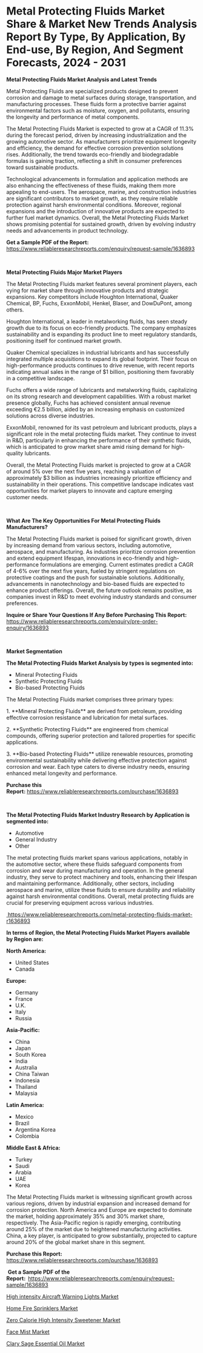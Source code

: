 <p><h1>Metal Protecting Fluids Market Share & Market New Trends Analysis Report By Type, By Application, By End-use, By Region, And Segment Forecasts, 2024 - 2031</h1></p><p><strong>Metal Protecting Fluids Market Analysis and Latest Trends</strong></p>
<p><p>Metal Protecting Fluids are specialized products designed to prevent corrosion and damage to metal surfaces during storage, transportation, and manufacturing processes. These fluids form a protective barrier against environmental factors such as moisture, oxygen, and pollutants, ensuring the longevity and performance of metal components.</p><p>The Metal Protecting Fluids Market is expected to grow at a CAGR of 11.3% during the forecast period, driven by increasing industrialization and the growing automotive sector. As manufacturers prioritize equipment longevity and efficiency, the demand for effective corrosion prevention solutions rises. Additionally, the trend towards eco-friendly and biodegradable formulas is gaining traction, reflecting a shift in consumer preferences toward sustainable products.</p><p>Technological advancements in formulation and application methods are also enhancing the effectiveness of these fluids, making them more appealing to end-users. The aerospace, marine, and construction industries are significant contributors to market growth, as they require reliable protection against harsh environmental conditions. Moreover, regional expansions and the introduction of innovative products are expected to further fuel market dynamics. Overall, the Metal Protecting Fluids Market shows promising potential for sustained growth, driven by evolving industry needs and advancements in product technology.</p></p>
<p><strong>Get a Sample PDF of the Report:&nbsp;</strong> <a href="https://www.reliableresearchreports.com/enquiry/request-sample/1636893">https://www.reliableresearchreports.com/enquiry/request-sample/1636893</a></p>
<p>&nbsp;</p>
<p><strong>Metal Protecting Fluids Major Market Players</strong></p>
<p><p>The Metal Protecting Fluids market features several prominent players, each vying for market share through innovative products and strategic expansions. Key competitors include Houghton International, Quaker Chemical, BP, Fuchs, ExxonMobil, Henkel, Blaser, and DowDuPont, among others. </p><p>Houghton International, a leader in metalworking fluids, has seen steady growth due to its focus on eco-friendly products. The company emphasizes sustainability and is expanding its product line to meet regulatory standards, positioning itself for continued market growth.</p><p>Quaker Chemical specializes in industrial lubricants and has successfully integrated multiple acquisitions to expand its global footprint. Their focus on high-performance products continues to drive revenue, with recent reports indicating annual sales in the range of $1 billion, positioning them favorably in a competitive landscape.</p><p>Fuchs offers a wide range of lubricants and metalworking fluids, capitalizing on its strong research and development capabilities. With a robust market presence globally, Fuchs has achieved consistent annual revenue exceeding €2.5 billion, aided by an increasing emphasis on customized solutions across diverse industries.</p><p>ExxonMobil, renowned for its vast petroleum and lubricant products, plays a significant role in the metal protecting fluids market. They continue to invest in R&D, particularly in enhancing the performance of their synthetic fluids, which is anticipated to grow market share amid rising demand for high-quality lubricants.</p><p>Overall, the Metal Protecting Fluids market is projected to grow at a CAGR of around 5% over the next five years, reaching a valuation of approximately $3 billion as industries increasingly prioritize efficiency and sustainability in their operations. This competitive landscape indicates vast opportunities for market players to innovate and capture emerging customer needs.</p></p>
<p>&nbsp;</p>
<p><strong>What Are The Key Opportunities For Metal Protecting Fluids Manufacturers?</strong></p>
<p><p>The Metal Protecting Fluids market is poised for significant growth, driven by increasing demand from various sectors, including automotive, aerospace, and manufacturing. As industries prioritize corrosion prevention and extend equipment lifespan, innovations in eco-friendly and high-performance formulations are emerging. Current estimates predict a CAGR of 4-6% over the next five years, fueled by stringent regulations on protective coatings and the push for sustainable solutions. Additionally, advancements in nanotechnology and bio-based fluids are expected to enhance product offerings. Overall, the future outlook remains positive, as companies invest in R&D to meet evolving industry standards and consumer preferences.</p></p>
<p><strong>Inquire or Share Your Questions If Any Before Purchasing This Report:</strong> <a href="https://www.reliableresearchreports.com/enquiry/pre-order-enquiry/1636893">https://www.reliableresearchreports.com/enquiry/pre-order-enquiry/1636893</a></p>
<p>&nbsp;</p>
<p><strong>Market Segmentation</strong></p>
<p><strong>The Metal Protecting Fluids Market Analysis by types is segmented into:</strong></p>
<p><ul><li>Mineral Protecting Fluids</li><li>Synthetic Protecting Fluids</li><li>Bio-based Protecting Fluids</li></ul></p>
<p><p>The Metal Protecting Fluids market comprises three primary types: </p><p>1. **Mineral Protecting Fluids** are derived from petroleum, providing effective corrosion resistance and lubrication for metal surfaces.</p><p>2. **Synthetic Protecting Fluids** are engineered from chemical compounds, offering superior protection and tailored properties for specific applications. </p><p>3. **Bio-based Protecting Fluids** utilize renewable resources, promoting environmental sustainability while delivering effective protection against corrosion and wear. Each type caters to diverse industry needs, ensuring enhanced metal longevity and performance.</p></p>
<p><strong>Purchase this Report:&nbsp;</strong><a href="https://www.reliableresearchreports.com/purchase/1636893">https://www.reliableresearchreports.com/purchase/1636893</a></p>
<p>&nbsp;</p>
<p><strong>The Metal Protecting Fluids Market Industry Research by Application is segmented into:</strong></p>
<p><ul><li>Automotive</li><li>General Industry</li><li>Other</li></ul></p>
<p><p>The metal protecting fluids market spans various applications, notably in the automotive sector, where these fluids safeguard components from corrosion and wear during manufacturing and operation. In the general industry, they serve to protect machinery and tools, enhancing their lifespan and maintaining performance. Additionally, other sectors, including aerospace and marine, utilize these fluids to ensure durability and reliability against harsh environmental conditions. Overall, metal protecting fluids are crucial for preserving equipment across various industries.</p></p>
<p><a href="https://www.reliableresearchreports.com/metal-protecting-fluids-market-r1636893">&nbsp;https://www.reliableresearchreports.com/metal-protecting-fluids-market-r1636893</a></p>
<p><strong>In terms of Region, the Metal Protecting Fluids Market Players available by Region are:</strong></p>
<p>
    <p> <strong> North America: </strong>
        <ul>
            <li>United States</li>
            <li>Canada</li>
        </ul>
        </p> 
    <p> <strong> Europe: </strong>
        <ul>
            <li>Germany</li>
            <li>France</li>
            <li>U.K.</li>
            <li>Italy</li>
            <li>Russia</li>
        </ul>
        </p> 
    <p> <strong> Asia-Pacific: </strong>
        <ul>
            <li>China</li>
            <li>Japan</li>
            <li>South Korea</li>
            <li>India</li>
            <li>Australia</li>
            <li>China Taiwan</li>
            <li>Indonesia</li>
            <li>Thailand</li>
            <li>Malaysia</li>
        </ul>
        </p> 
    <p> <strong> Latin America: </strong>
        <ul>
            <li>Mexico</li>
            <li>Brazil</li>
            <li>Argentina Korea</li>
            <li>Colombia</li>
        </ul>
        </p> 
    <p> <strong> Middle East & Africa: </strong>
        <ul>
            <li>Turkey</li>
            <li>Saudi</li>
            <li>Arabia</li>
            <li>UAE</li>
            <li>Korea</li>
        </ul>
    </p>
    </p>
<p><p>The Metal Protecting Fluids market is witnessing significant growth across various regions, driven by industrial expansion and increased demand for corrosion protection. North America and Europe are expected to dominate the market, holding approximately 35% and 30% market share, respectively. The Asia-Pacific region is rapidly emerging, contributing around 25% of the market due to heightened manufacturing activities. China, a key player, is anticipated to grow substantially, projected to capture around 20% of the global market share in this segment.</p></p>
<p><strong>Purchase this Report: </strong><a href="https://www.reliableresearchreports.com/purchase/1636893">https://www.reliableresearchreports.com/purchase/1636893</a></p>
<p>&nbsp;<strong>Get a Sample PDF of the Report:&nbsp;&nbsp;</strong><a href="https://www.reliableresearchreports.com/enquiry/request-sample/1636893">https://www.reliableresearchreports.com/enquiry/request-sample/1636893</a></p>
<p><strong></strong></p>
<p><p><a href="https://github.com/AshikRahman665/Market-Research-Report-List-1/blob/main/high-intensity-aircraft-warning-lights-market.md">High intensity Aircraft Warning Lights Market</a></p><p><a href="https://issuu.com/reportprime-2/docs/home-fire-sprinklers-market-size-20_922029ad2242b7">Home Fire Sprinklers Market</a></p><p><a href="https://github.com/AfsanaMia652/Market-Research-Report-List-1/blob/main/zero-calorie-high-intensity-sweetener-market.md">Zero Calorie High Intensity Sweetener Market</a></p><p><a href="https://medium.com/@puputzim_20688/face-mist-market-trends-a-detailed-study-of-its-market-segmentation-and-analyzing-the-importance-d35db640bdd7?postPublishedType=repub">Face Mist Market</a></p><p><a href="https://www.linkedin.com/pulse/global-clary-sage-essential-oil-industry-research-report-competitive-sdnce?trackingId=bpOP4XCVQmKWLXMBjpRBEw%3D%3D">Clary Sage Essential Oil Market</a></p></p>